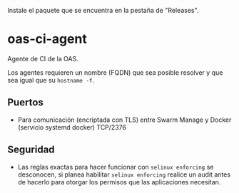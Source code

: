 Instale el paquete que se encuentra en la pestaña de "Releases".

# oas-ci-agent

Agente de CI de la OAS.

Los agentes requieren un nombre (FQDN) que sea posible resolver y que sea igual que su `hostname -f`.

## Puertos

 - Para comunicación (encriptada con TLS) entre Swarm Manage y Docker (servicio systemd docker) TCP/2376

## Seguridad

 - Las reglas exactas para hacer funcionar con `selinux enforcing` se desconocen, si planea habilitar `selinux enforcing` realice un audit antes de hacerlo para otorgar los permisos que las aplicaciones necesitan.
